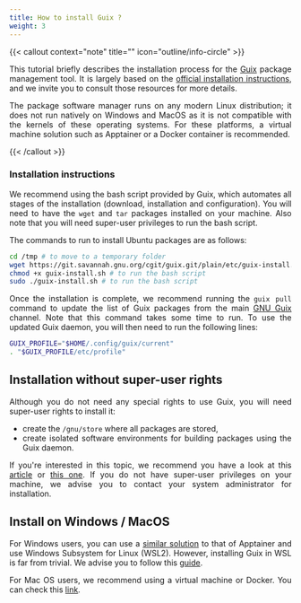 ```yaml
---
title: How to install Guix ?
weight: 3
---
```


<div align="justify">

{{< callout context="note" title="" icon="outline/info-circle" >}}

This tutorial briefly describes the installation process for the [Guix](https://guix.gnu.org/) package management tool. It is largely based on the [official installation instructions](https://guix.gnu.org/manual/fr/html_node/Installation-binaire.html), and we invite you to consult those resources for more details.

The package software manager runs on any modern Linux distribution; it does not run natively on Windows and MacOS as it is not compatible with the kernels of these operating systems. For these platforms, a virtual machine solution such as Apptainer or a Docker container is recommended.

{{< /callout >}}

### Installation instructions

We recommend using the bash script provided by Guix, which automates all stages of the installation (download, installation and configuration). You will need to have the `wget` and `tar` packages installed on your machine. Also note that you will need super-user privileges to run the bash script. 

The commands to run to install Ubuntu packages are as follows:

```bash
cd /tmp # to move to a temporary folder
wget https://git.savannah.gnu.org/cgit/guix.git/plain/etc/guix-install.sh # to download the installation bash script
chmod +x guix-install.sh # to run the bash script
sudo ./guix-install.sh # to run the bash script 
```

Once the installation is complete, we recommend running the `guix pull` command to update the list of Guix packages from the main [GNU Guix](https://hpc.guix.info/browse) channel. Note that this command takes some time to run. To use the updated Guix daemon, you will then need to run the following lines:

```bash
GUIX_PROFILE="$HOME/.config/guix/current"
. "$GUIX_PROFILE/etc/profile"
```

## Installation without super-user rights

Although you do not need any special rights to use Guix, you will need super-user rights to install it:
* create the `/gnu/store` where all packages are stored,
* create isolated software environments for building packages using the Guix daemon.

If you're interested in this topic, we recommend you have a look at this [article](https://hpc.guix.info/blog/2017/09/reproducibility-and-root-privileges/) or [this one](https://hpc.guix.info/blog/2017/10/using-guix-without-being-root/). If you do not have super-user privileges on your machine, we advise you to contact your system administrator for installation.

## Install on Windows / MacOS

For Windows users, you can use a [similar solution](/en/documentation/install/apptainer-windows) to that of Apptainer and use Windows Subsystem for Linux (WSL2). However, installing Guix in WSL is far from trivial. We advise you to follow this [guide](https://gist.github.com/giuliano108/49ec5bd0a9339db98535bc793ceb5ab4).

For Mac OS users, we recommend using a virtual machine or Docker. You can check this [link](https://pagure.io/projects/MSG/%2A).

</div>